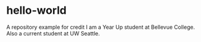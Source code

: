 # hello-world
A repository example for credit
I am a Year Up student at Bellevue College. Also a current student at UW Seattle.
